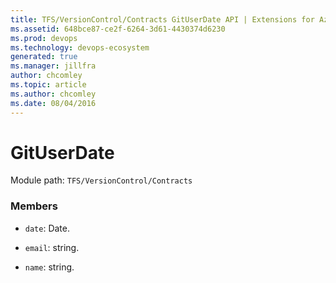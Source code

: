 ```yaml
---
title: TFS/VersionControl/Contracts GitUserDate API | Extensions for Azure DevOps Services
ms.assetid: 648bce87-ce2f-6264-3d61-4430374d6230
ms.prod: devops
ms.technology: devops-ecosystem
generated: true
ms.manager: jillfra
author: chcomley
ms.topic: article
ms.author: chcomley
ms.date: 08/04/2016
---
```


# GitUserDate

Module path: `TFS/VersionControl/Contracts`


### Members

* `date`: Date. 

* `email`: string. 

* `name`: string. 


